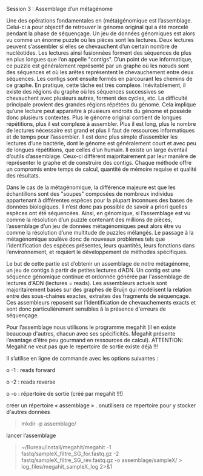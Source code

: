Session 3 : Assemblage d’un métagénome

Une des opérations fondamentales en (méta)génomique est l’assemblage. Celui-ci a pour objectif de retrouver le génome original qui a été morcelé pendant la phase de séquençage. Un jeu de données génomiques est alors vu comme un énorme puzzle où les pièces sont les lectures. Deux lectures peuvent s’assembler si elles se chevauchent d’un certain nombre de nucléotides. Les lectures ainsi fusionnées forment des séquences de plus en plus longues que l’on appelle "contigs". D’un point de vue informatique, ce puzzle est généralement représenté par un graphe où les nœuds sont des séquences et où les arêtes représentent le chevauchement entre deux séquences. Les contigs sont ensuite formés en parcourant les chemins de ce graphe. En pratique, cette tâche est très complexe. Inévitablement, il existe des régions du graphe où les séquences successives se chevauchent avec plusieurs autres, forment des cycles, etc. La difficulté principale provient des grandes régions répétées du génome. Cela implique qu’une lecture peut apparaitre à plusieurs endroits du génome et possède donc plusieurs contextes. Plus le génome original contient de longues répétitions, plus il est complexe à assembler. Plus il est long, plus le nombre de lectures nécessaire est grand et plus il faut de ressources informatiques et de temps pour l’assembler. Il est donc plus simple d’assembler les lectures d’une bactérie, dont le génome est généralement court et avec peu de longues répétitions, que celles d’un humain. Il existe un large éventail d’outils d’assemblage. Ceux-ci diffèrent majoritairement par leur manière de représenter le graphe et de construire des contigs. Chaque méthode offre un compromis entre temps de calcul, quantité de mémoire requise et qualité des résultats. 

Dans le cas de la métagénomique, la différence majeure est que les échantillons sont des "soupes" composées de nombreux individus appartenant à différentes espèces pour la plupart inconnues des bases de données biologiques. Il n’est donc pas possible de savoir a priori quelles espèces ont été́ séquencées. Ainsi, en génomique, si l’assemblage est vu comme la résolution d’un puzzle contenant des millions de pièces, l’assemblage d’un jeu de données métagénomiques peut alors être vu comme la résolution d’une multitude de puzzles mélangés. Le passage à la métagénomique soulève donc de nouveaux problèmes tels que l’identification des espèces présentes, leurs quantités, leurs fonctions dans l’environnement, et requiert le développement de méthodes spécifiques.

Le but de cette partie est d’obtenir un assemblage de notre métagénome, un jeu de contigs à partir de petites lectures d’ADN. Un contig est une séquence génomique continue et ordonnée générée par l'assemblage de lectures d'ADN (lectures = reads). Les assembleurs actuels sont majoritairement basés sur des graphes de Bruijn qui modélisent la relation entre des sous-chaines exactes, extraites des fragments de séquençage. Ces assembleurs reposent sur l'identification de chevauchements exacts et sont donc particulièrement sensibles à la présence d'erreurs de séquençage.

Pour l’assemblage nous utilisons le programme megahit (il en existe beaucoup d'autres, chacun avec ses spécificités. Megahit présente l’avantage d’être peu gourmand en ressources de calcul). ATTENTION: Megahit ne veut pas que le repertoire de sortie existe déjà !!!

Il s’utilise en ligne de commande avec les options suivantes :

o	 -1 : reads forward

o	 -2 : reads reverse

o	 -o : répertoire de sortie (créé par megahit !!!)

créer un répertoire « assemblage » . onutilisera ce repertoire pour y stocker d'autres données

> mkdir  -p  assemblage/

lancer l’assemblage

> ~/Bureau/install/megahit/megahit  -1  fastq/sampleX_filtre_SG_for.fastq.gz  -2  fastq/sampleX_filtre_SG_rev.fastq.gz  -o  assemblage/sampleX/  >  log_files/megahit_sampleX_log  2>&1

